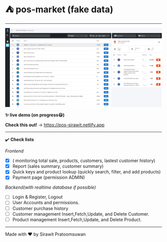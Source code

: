 # ⛺ pos-market (fake data)
---
![](work-logs/preview2.jpg)

**✨ live demo (on progress😃)**

**Check this out!** -> https://pos-sirawit.netlify.app

---
✔️ **Check lists**

*Frontend*
- [x] ( monitoring total sale,
  products, customers,
  lastest customer history)
- [x] Report (sales summary, customer summary)
- [x] Quick keys and product lookup 
  (quickly search, filter, and add products)
- [x] Payment page (permission ADMIN)

*Backend(with realtime database if possible)*
- [ ] Login & Register, Logout
- [ ] User Accounts and permissions.
- [ ] Customer purchase history
- [ ] Customer management
 Insert,Fetch,Update, and Delete Customer.
- [ ] Product management
 Insert,Fetch,Update, and Delete Product.

 ---
 Made with ❤️ by Sirawit Pratoomsuwan